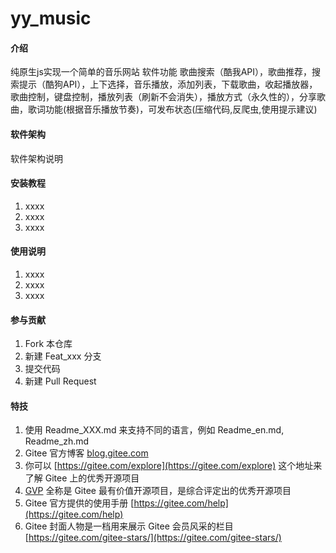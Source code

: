 # yy_music

#### 介绍
纯原生js实现一个简单的音乐网站
软件功能
歌曲搜索（酷我API），歌曲推荐，搜索提示（酷狗API），上下选择，音乐播放，添加列表，下载歌曲，收起播放器，歌曲控制，键盘控制，播放列表（刷新不会消失），播放方式（永久性的），分享歌曲，歌词功能(根据音乐播放节奏)，可发布状态(压缩代码,反爬虫,使用提示建议)

#### 软件架构
软件架构说明


#### 安装教程

1.  xxxx
2.  xxxx
3.  xxxx

#### 使用说明

1.  xxxx
2.  xxxx
3.  xxxx

#### 参与贡献

1.  Fork 本仓库
2.  新建 Feat_xxx 分支
3.  提交代码
4.  新建 Pull Request


#### 特技

1.  使用 Readme\_XXX.md 来支持不同的语言，例如 Readme\_en.md, Readme\_zh.md
2.  Gitee 官方博客 [blog.gitee.com](https://blog.gitee.com)
3.  你可以 [https://gitee.com/explore](https://gitee.com/explore) 这个地址来了解 Gitee 上的优秀开源项目
4.  [GVP](https://gitee.com/gvp) 全称是 Gitee 最有价值开源项目，是综合评定出的优秀开源项目
5.  Gitee 官方提供的使用手册 [https://gitee.com/help](https://gitee.com/help)
6.  Gitee 封面人物是一档用来展示 Gitee 会员风采的栏目 [https://gitee.com/gitee-stars/](https://gitee.com/gitee-stars/)
